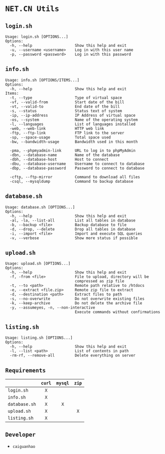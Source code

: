 ``NET.CN Utils``
================

``login.sh``
------------
    Usage: login.sh [OPTIONS...]
    Options:
      -h, --help                   Show this help and exit
      -u, --username <username>    Log in with this user name
      -p, --password <password>    Log in with this password

``info.sh``
-----------
    Usage: info.sh [OPTIONS/ITEMS...]
    Options:
      -h, --help                   Show this help and exit
    Items:
      -t, --type                   Type of virtual space
      -vf, --valid-from            Start date of the bill
      -vt, --valid-to              End date of the bill
      -s, --status                 Status text of system
      -ip, --ip-address            IP Address of virtual space
      -os, --system                Name of the operating system
      -l, --languages              List of languages installed
      -web, --web-link             HTTP web link
      -ftp, --ftp-link             FTP link to the server
      -sp, --space-usage           Total space used
      -bw, --bandwidth-usage       Bandwidth used in this month

      -pma, --phpmyadmin-link      URL to log in to phpMyAdmin
      -dbn, --database-name        Name of the database
      -dbh, --database-host        Host to connect
      -dbu, --database-username    Username to connect to database
      -dbp, --database-password    Password to connect to database

      -cftp, --ftp-mirror          Command to download all files
      -csql, --mysqldump           Command to backup database

``database.sh``
---------------
    Usage: database.sh [OPTIONS...]
    Options:
      -h, --help                   Show this help and exit
      -al, -la, --list-all         List all tables in database
      -b, --backup <file>          Backup database to file
      -d, --drop, --delete         Drop all tables in database
      -i, --import <file>          Import and execute SQL queries
      -v, --verbose                Show more status if possible

``upload.sh``
-------------
    Usage: upload.sh [OPTIONS...]
    Options:
      -h, --help                   Show this help and exit
      -f, -from <file>             File to upload, directory will be 
                                   compressed as zip file
      -t, --to <path>              Remote path relative to /htdocs
      -e, --extract <file.zip>     Remote zip file to extract
      -d, --destination <path>     Extract files to path
      -s, --no-overwrite           Do not overwrite existing files
      -k, --keep-archive           Do not delete the archive file
      -y, --assumeyes, -n, --non-interactive
                                   Execute commands without confirmations

``listing.sh``
--------------
    Usage: listing.sh [OPTIONS...]
    Options:
      -h, --help                   Show this help and exit
      -l, --list <path>            List of contents in path
      -rm-rf, --remove-all         Delete everything on server

``Requirements``
----------------
|               |``curl``|``mysql``|``zip``|
|---------------|:------:|:-------:|:-----:|
|``login.sh``   | ``X``  |         |       |
|``info.sh``    | ``X``  |         |       |
|``database.sh``| ``X``  | ``X``   |       |
|``upload.sh``  | ``X``  |         | ``X`` |
|``listing.sh`` | ``X``  |         |       |

``Developer``
-------------
* ``caiguanhao``
